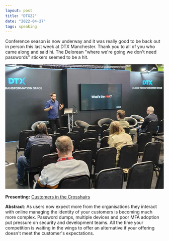 ```yaml
---
layout: post
title: "DTX22"
date: "2022-04-27"
tags: speaking
---
```


Conference season is now underway and it was really good to be back out in person this last week at DTX Manchester. Thank you to all of you who came along and said hi. The Delorean "where we're going we don't need passwords" stickers seemed to be a hit.

![](/assets/img/dtx22.jpg)

**Presenting:** [Customers in the Crosshairs](https://speakerdeck.com/andymarch/customers-in-the-crosshairs)

**Abstract**: As users now expect more from the organisations they interact with online managing the identity of your customers is becoming much more complex. Password dumps, multiple devices and poor MFA adoption put pressure on security and development teams. All the time your competition is waiting in the wings to offer an alternative if your offering doesn't meet the customer's expectations. 
